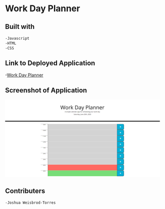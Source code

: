 # Work Day Planner

## Built with
    -Javascript
    -HTML
    -CSS

## Link to Deployed Application

-[Work Day Planner](https://joshuaweisbrodtorres.github.io/work-day-planner/)

## Screenshot of Application

![Work Day Planner](\assets\images\word-day.PNG)

## Contributers 
    -Joshua Weisbrod-Torres
